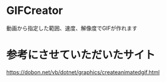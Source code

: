 # GIFCreator
動画から指定した範囲、速度、解像度でGIFが作れます


# 参考にさせていただいたサイト
https://dobon.net/vb/dotnet/graphics/createanimatedgif.html

